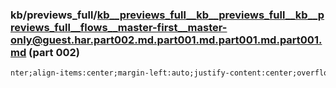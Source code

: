 ### kb/previews_full/kb__previews_full__kb__previews_full__kb__previews_full__flows__master-first__master-only@guest.har.part002.md.part001.md.part001.md.part001.md (part 002)

```md
nter;align-items:center;margin-left:auto;justify-content:center;overflow:hidden;white-space:nowrap;text-overflow:clip;padding-left:24px;cursor:pointer;po
```

```

